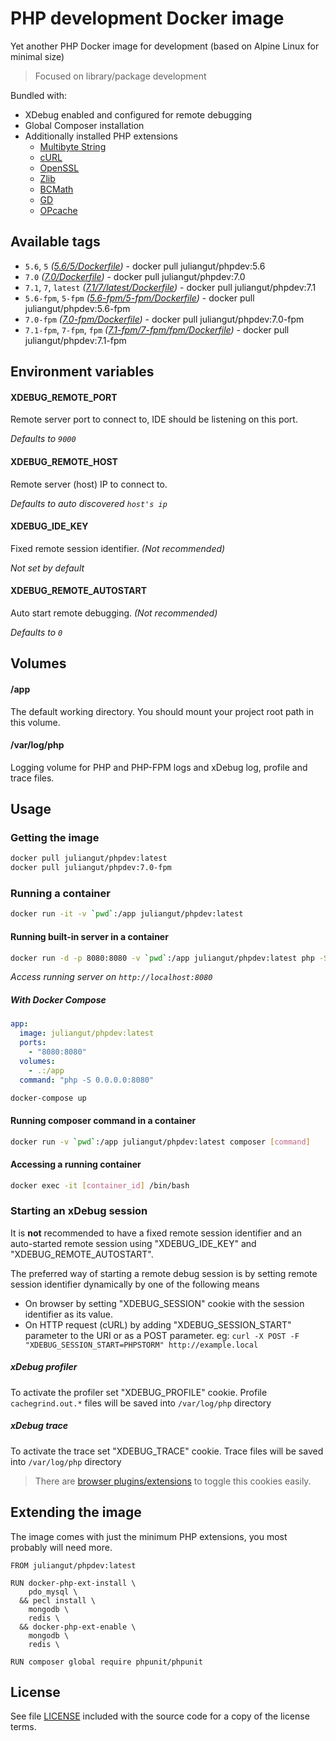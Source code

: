 # PHP development Docker image

Yet another PHP Docker image for development (based on Alpine Linux for minimal size)

> Focused on library/package development

Bundled with:

* XDebug enabled and configured for remote debugging
* Global Composer installation
* Additionally installed PHP extensions
  * [Multibyte String](http://php.net/manual/en/book.mbstring.php)
  * [cURL](http://php.net/manual/en/book.curl.php)
  * [OpenSSL](http://php.net/manual/en/book.openssl.php)
  * [Zlib](http://php.net/manual/en/book.zlib.php)
  * [BCMath](http://php.net/manual/en/book.bc.php)
  * [GD](http://php.net/manual/en/book.image.php)
  * [OPcache](http://php.net/manual/en/book.opcache.php)

## Available tags

* `5.6`, `5` _([5.6/5/Dockerfile](https://github.com/juliangut/docker-phpdev/blob/master/php/5.6/Dockerfile))_ - docker pull juliangut/phpdev:5.6
* `7.0` _([7.0/Dockerfile](https://github.com/juliangut/docker-phpdev/blob/master/php/7.0/Dockerfile))_ - docker pull juliangut/phpdev:7.0
* `7.1`, `7`, `latest` _([7.1/7/latest/Dockerfile](https://github.com/juliangut/docker-phpdev/blob/master/php/7.1/Dockerfile))_ - docker pull juliangut/phpdev:7.1
* `5.6-fpm`, `5-fpm` _([5.6-fpm/5-fpm/Dockerfile](https://github.com/juliangut/docker-phpdev/blob/master/php/5.6/Dockerfile))_ - docker pull juliangut/phpdev:5.6-fpm
* `7.0-fpm` _([7.0-fpm/Dockerfile](https://github.com/juliangut/docker-phpdev/blob/master/fpm/7.0/Dockerfile))_ - docker pull juliangut/phpdev:7.0-fpm
* `7.1-fpm`, `7-fpm`, `fpm` _([7.1-fpm/7-fpm/fpm/Dockerfile](https://github.com/juliangut/docker-phpdev/blob/master/fpm/7.1/Dockerfile))_ - docker pull juliangut/phpdev:7.1-fpm

## Environment variables

#### XDEBUG_REMOTE_PORT

Remote server port to connect to, IDE should be listening on this port.

_Defaults to `9000`_

#### XDEBUG_REMOTE_HOST

Remote server (host) IP to connect to.

_Defaults to auto discovered `host's ip`_

#### XDEBUG_IDE_KEY

Fixed remote session identifier. _(Not recommended)_

_Not set by default_

#### XDEBUG_REMOTE_AUTOSTART

Auto start remote debugging. _(Not recommended)_

_Defaults to `0`_

## Volumes

#### /app

The default working directory. You should mount your project root path in this volume.

#### /var/log/php

Logging volume for PHP and PHP-FPM logs and xDebug log, profile and trace files.

## Usage

### Getting the image

```bash
docker pull juliangut/phpdev:latest
docker pull juliangut/phpdev:7.0-fpm
```

### Running a container

```bash
docker run -it -v `pwd`:/app juliangut/phpdev:latest
```

#### Running built-in server in a container

```bash
docker run -d -p 8080:8080 -v `pwd`:/app juliangut/phpdev:latest php -S 0.0.0.0:8080 -t /app/public
```

_Access running server on `http://localhost:8080`_

##### With Docker Compose
 
```yaml
app:
  image: juliangut/phpdev:latest
  ports:
    - "8080:8080"
  volumes:
    - .:/app
  command: "php -S 0.0.0.0:8080"
```

```bash
docker-compose up
```

#### Running composer command in a container

```bash
docker run -v `pwd`:/app juliangut/phpdev:latest composer [command]
```

#### Accessing a running container

```bash
docker exec -it [container_id] /bin/bash
```

### Starting an xDebug session

It is **not** recommended to have a fixed remote session identifier and an auto-started remote session using "XDEBUG_IDE_KEY" and "XDEBUG_REMOTE_AUTOSTART".

The preferred way of starting a remote debug session is by setting remote session identifier dynamically by one of the following means

* On browser by setting "XDEBUG_SESSION" cookie with the session identifier as its value.
* On HTTP request (cURL) by adding "XDEBUG_SESSION_START" parameter to the URI or as a POST parameter. eg: `curl -X POST -F "XDEBUG_SESSION_START=PHPSTORM" http://example.local`

##### xDebug profiler

To activate the profiler set "XDEBUG_PROFILE" cookie. Profile `cachegrind.out.*` files will be saved into `/var/log/php` directory

##### xDebug trace

To activate the trace set "XDEBUG_TRACE" cookie. Trace files will be saved into `/var/log/php` directory

> There are [browser plugins/extensions](https://xdebug.org/docs/remote#starting) to toggle this cookies easily.

## Extending the image

The image comes with just the minimum PHP extensions, you most probably will need more.

```
FROM juliangut/phpdev:latest

RUN docker-php-ext-install \
    pdo_mysql \
  && pecl install \
    mongodb \
    redis \
  && docker-php-ext-enable \
    mongodb \
    redis \

RUN composer global require phpunit/phpunit
```

## License

See file [LICENSE](https://github.com/juliangut/docker-phpdev/blob/master/LICENSE) included with the source code for a copy of the license terms.
